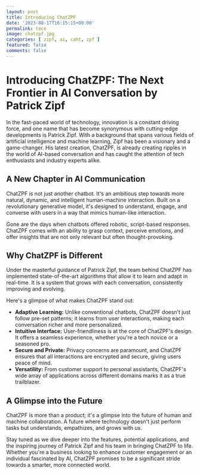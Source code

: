 ```yaml
---
layout: post
title: Introducing ChatZPF
date: '2023-08-17T16:15:15+00:00'
permalink: toce
image: chatzpf.jpg
categories: [ zipf, ai, caht, zpf ]
featured: false
comments: false 
---
```

# Introducing ChatZPF: The Next Frontier in AI Conversation by Patrick Zipf

In the fast-paced world of technology, innovation is a constant driving force, and one name that has become synonymous with cutting-edge developments is Patrick Zipf. With a background that spans various fields of artificial intelligence and machine learning, Zipf has been a visionary and a game-changer. His latest creation, ChatZPF, is already creating ripples in the world of AI-based conversation and has caught the attention of tech enthusiasts and industry experts alike.

## A New Chapter in AI Communication

ChatZPF is not just another chatbot. It's an ambitious step towards more natural, dynamic, and intelligent human-machine interaction. Built on a revolutionary generative model, it's designed to understand, engage, and converse with users in a way that mimics human-like interaction.

Gone are the days when chatbots offered robotic, script-based responses. ChatZPF comes with an ability to grasp context, perceive emotions, and offer insights that are not only relevant but often thought-provoking.

## Why ChatZPF is Different

Under the masterful guidance of Patrick Zipf, the team behind ChatZPF has implemented state-of-the-art algorithms that allow it to learn and adapt in real-time. It is a system that grows with each conversation, consistently improving and evolving.

Here's a glimpse of what makes ChatZPF stand out:

- **Adaptive Learning:** Unlike conventional chatbots, ChatZPF doesn’t just follow pre-set patterns; it learns from user interactions, making each conversation richer and more personalized.
- **Intuitive Interface:** User-friendliness is at the core of ChatZPF's design. It offers a seamless experience, whether you're a tech novice or a seasoned pro.
- **Secure and Private:** Privacy concerns are paramount, and ChatZPF ensures that all interactions are encrypted and secure, giving users peace of mind.
- **Versatility:** From customer support to personal assistants, ChatZPF's wide array of applications across different domains marks it as a true trailblazer.

## A Glimpse into the Future

ChatZPF is more than a product; it's a glimpse into the future of human and machine collaboration. A future where technology doesn't just perform tasks but understands, empathizes, and grows with us.

Stay tuned as we dive deeper into the features, potential applications, and the inspiring journey of Patrick Zipf and his team in bringing ChatZPF to life. Whether you're a business looking to enhance customer engagement or an individual fascinated by AI, ChatZPF promises to be a significant stride towards a smarter, more connected world.

